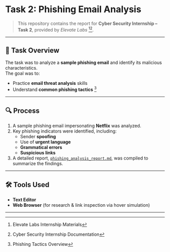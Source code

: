 # Task 2: Phishing Email Analysis  

> This repository contains the report for **Cyber Security Internship – Task 2**, provided by *Elevate Labs* [^1][^2].  

---

## 📌 Task Overview  
The task was to analyze a **sample phishing email** and identify its malicious characteristics.  
The goal was to:  
- Practice **email threat analysis** skills  
- Understand **common phishing tactics** [^17]  

---

## 🔍 Process  
1. A sample phishing email impersonating **Netflix** was analyzed.  
2. Key phishing indicators were identified, including:  
   - Sender **spoofing**  
   - Use of **urgent language**  
   - **Grammatical errors**  
   - **Suspicious links**
3. A detailed report, [`phishing_analysis_report.md`](./phishing_analysis_report.md), was compiled to summarize the findings.  

---

## 🛠 Tools Used  
- **Text Editor**  
- **Web Browser** (for research & link inspection via hover simulation)  

---

[^1]: Elevate Labs Internship Materials  
[^2]: Cyber Security Internship Documentation  
[^4]: Phishing Email Sample – Netflix Impersonation  
[^6]: `phishing_analysis_report.md` Report File  
[^9]: Phishing Indicator Reference – Sender Spoofing  
[^11]: Phishing Indicator Reference – Urgent Language  
[^12]: Phishing Indicator Reference – Grammatical Errors  
[^15]: Phishing Indicator Reference – Suspicious Links  
[^17]: Phishing Tactics Overview
